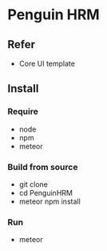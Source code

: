 # Penguin HRM

## Refer
* Core UI template


## Install

### Require
* node
* npm
* meteor

### Build from source
* git clone 
* cd PenguinHRM
* meteor npm install

### Run
* meteor
